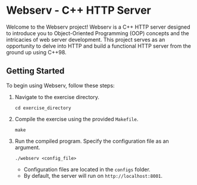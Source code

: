 # Webserv - C++ HTTP Server

Welcome to the Webserv project! Webserv is a C++ HTTP server designed to introduce you to Object-Oriented Programming (OOP) concepts and the intricacies of web server development. This project serves as an opportunity to delve into HTTP and build a functional HTTP server from the ground up using C++98.

## Getting Started

To begin using Webserv, follow these steps:

1. Navigate to the exercise directory.

   ```
   cd exercise_directory
   ```

2. Compile the exercise using the provided `Makefile`.

   ```
   make
   ```



3. Run the compiled program. Specify the configuration file as an argument.

   ```
   ./webserv <config_file>
   ```
   - Configuration files are located in the `configs` folder.
   - By default, the server will run on `http://localhost:8001`.
